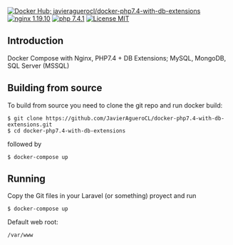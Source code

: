 [![Docker Hub; javieraguerocl/docker-php7.4-with-db-extensions](https://img.shields.io/badge/DOCKER%20HUB-javieraguerocl%2Fdocker--php7.4--with--db--extensions-blue?style=for-the-badge&logo=appveyor)](https://hub.docker.com/r/javieraguerocl/docker-php7.4-with-db-extensions) [![nginx 1.19.10](https://img.shields.io/badge/nginx-1.19.10-brightgreen.svg?&logo=nginx&logoColor=white&style=for-the-badge)](https://nginx.org/en/CHANGES) [![php 7.4.1](https://img.shields.io/badge/php--fpm-7.4.1-blue.svg?&logo=php&logoColor=white&style=for-the-badge)](https://secure.php.net/releases/7_4_5.php) [![License MIT](https://img.shields.io/badge/license-MIT-blue.svg?&style=for-the-badge)](https://github.com/JavierAgueroCL/docker-php7.4-with-db-extensions/blob/master/Docker/LICENCE)

## Introduction
Docker Compose with Nginx, PHP7.4 + DB Extensions; MySQL, MongoDB, SQL Server (MSSQL)

## Building from source
To build from source you need to clone the git repo and run docker build:
```
$ git clone https://github.com/JavierAgueroCL/docker-php7.4-with-db-extensions.git
$ cd docker-php7.4-with-db-extensions
```

followed by
```
$ docker-compose up
```


## Running
Copy the Git files in your Laravel (or something) proyect and run 
```
$ docker-compose up
```

Default web root:
```
/var/www
```